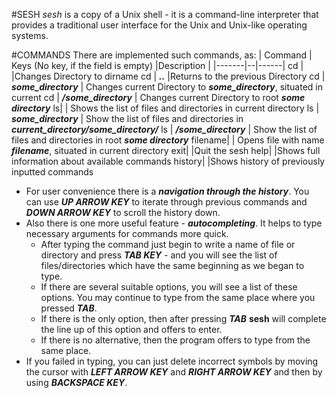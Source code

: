 #SESH
*sesh* is a copy of a Unix shell - it is a command-line interpreter that provides a traditional user interface for the Unix and Unix-like operating systems.

#COMMANDS
There are implemented such commands, as:
| Command | Keys (No key, if the field is empty) |Description |
|-------|--|------|
cd | |Changes Directory to dirname
cd | _**..**_ |Returns to the previous Directory
cd | _**some_directory**_ |   Changes current Directory to _**some_directory**_, situated in current
cd | _**/some_directory**_ |  Changes current Directory to root _**some directory**_
ls| | Shows the list of files and directories in current directory
ls | _**some_directory**_ |   Show the list of files and directories in _**current_directory/some_directory/**_
ls | _**/some_directory**_ |  Show the list of files and directories in root _**some directory**_
filename| | Opens file with name _**filename**_, situated in current directory
exit| |Quit the sesh
help| |Shows full information about available commands
history| |Shows history of previously inputted commands 

* For user convenience there is a _**navigation through the history**_. 
	You can use _**UP ARROW KEY**_ to iterate through previous commands and _**DOWN ARROW KEY**_  to scroll the history down.
* Also there is one more useful feature - _**autocompleting**_. It helps to type necessary arguments for commands more quick.
	- After typing the command just begin to write a name of file or directory and press _**TAB KEY**_ - and you will see the list of files/directories which have the same beginning as we began to type.
	- If there are several suitable options, you will see a list of these options. You may continue to type from the same place where you pressed _**TAB**_.
	- If there is the only option, then after pressing _**TAB**_ **sesh** will complete the line up of this option and offers to enter.
	- If there is no alternative, then the program offers to type from the same place.
* If you failed in typing, you can just delete incorrect symbols by moving the cursor with _**LEFT ARROW KEY**_ and _**RIGHT ARROW KEY**_ and then by using _**BACKSPACE KEY**_.	

 	

